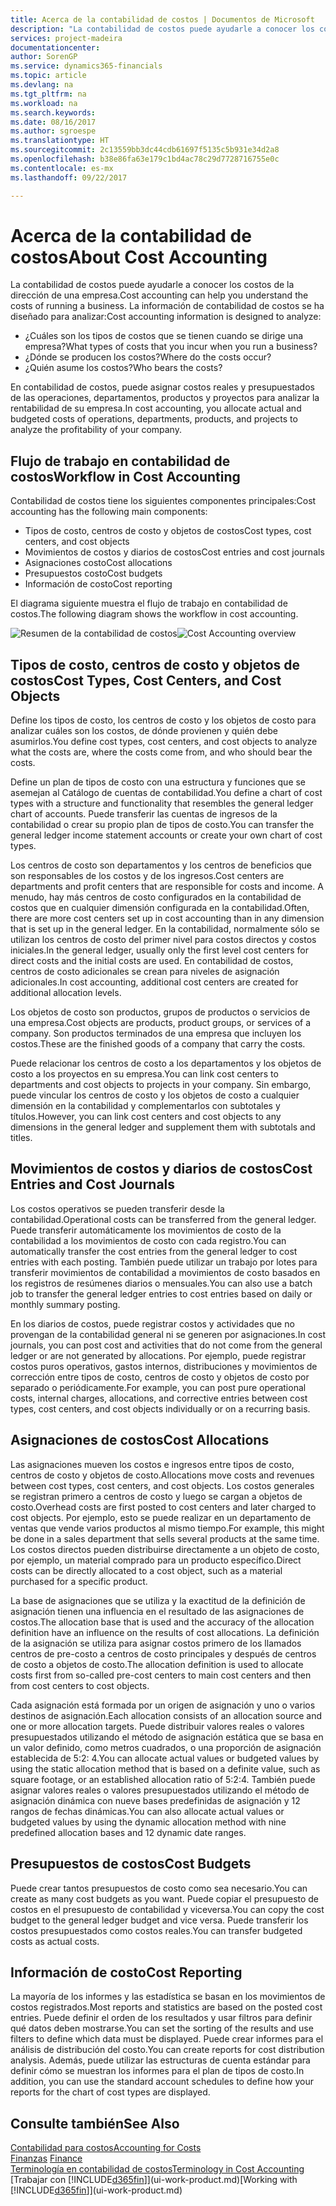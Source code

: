 ```yaml
---
title: Acerca de la contabilidad de costos | Documentos de Microsoft
description: "La contabilidad de costos puede ayudarle a conocer los costos de la dirección de una empresa."
services: project-madeira
documentationcenter: 
author: SorenGP
ms.service: dynamics365-financials
ms.topic: article
ms.devlang: na
ms.tgt_pltfrm: na
ms.workload: na
ms.search.keywords: 
ms.date: 08/16/2017
ms.author: sgroespe
ms.translationtype: HT
ms.sourcegitcommit: 2c13559bb3dc44cdb61697f5135c5b931e34d2a8
ms.openlocfilehash: b38e86fa63e179c1bd4ac78c29d7728716755e0c
ms.contentlocale: es-mx
ms.lasthandoff: 09/22/2017

---
```

# <a name="about-cost-accounting"></a><span data-ttu-id="42650-103">Acerca de la contabilidad de costos</span><span class="sxs-lookup"><span data-stu-id="42650-103">About Cost Accounting</span></span>
<span data-ttu-id="42650-104">La contabilidad de costos puede ayudarle a conocer los costos de la dirección de una empresa.</span><span class="sxs-lookup"><span data-stu-id="42650-104">Cost accounting can help you understand the costs of running a business.</span></span> <span data-ttu-id="42650-105">La información de contabilidad de costos se ha diseñado para analizar:</span><span class="sxs-lookup"><span data-stu-id="42650-105">Cost accounting information is designed to analyze:</span></span>  

-   <span data-ttu-id="42650-106">¿Cuáles son los tipos de costos que se tienen cuando se dirige una empresa?</span><span class="sxs-lookup"><span data-stu-id="42650-106">What types of costs that you incur when you run a business?</span></span>  
-   <span data-ttu-id="42650-107">¿Dónde se producen los costos?</span><span class="sxs-lookup"><span data-stu-id="42650-107">Where do the costs occur?</span></span>  
-   <span data-ttu-id="42650-108">¿Quién asume los costos?</span><span class="sxs-lookup"><span data-stu-id="42650-108">Who bears the costs?</span></span>  

<span data-ttu-id="42650-109">En contabilidad de costos, puede asignar costos reales y presupuestados de las operaciones, departamentos, productos y proyectos para analizar la rentabilidad de su empresa.</span><span class="sxs-lookup"><span data-stu-id="42650-109">In cost accounting, you allocate actual and budgeted costs of operations, departments, products, and projects to analyze the profitability of your company.</span></span>  

## <a name="workflow-in-cost-accounting"></a><span data-ttu-id="42650-110">Flujo de trabajo en contabilidad de costos</span><span class="sxs-lookup"><span data-stu-id="42650-110">Workflow in Cost Accounting</span></span>  
<span data-ttu-id="42650-111">Contabilidad de costos tiene los siguientes componentes principales:</span><span class="sxs-lookup"><span data-stu-id="42650-111">Cost accounting has the following main components:</span></span>  

-   <span data-ttu-id="42650-112">Tipos de costo, centros de costo y objetos de costos</span><span class="sxs-lookup"><span data-stu-id="42650-112">Cost types, cost centers, and cost objects</span></span>  
-   <span data-ttu-id="42650-113">Movimientos de costos y diarios de costos</span><span class="sxs-lookup"><span data-stu-id="42650-113">Cost entries and cost journals</span></span>  
-   <span data-ttu-id="42650-114">Asignaciones costo</span><span class="sxs-lookup"><span data-stu-id="42650-114">Cost allocations</span></span>  
-   <span data-ttu-id="42650-115">Presupuestos costo</span><span class="sxs-lookup"><span data-stu-id="42650-115">Cost budgets</span></span>
-   <span data-ttu-id="42650-116">Información de costo</span><span class="sxs-lookup"><span data-stu-id="42650-116">Cost reporting</span></span>  

<span data-ttu-id="42650-117">El diagrama siguiente muestra el flujo de trabajo en contabilidad de costos.</span><span class="sxs-lookup"><span data-stu-id="42650-117">The following diagram shows the workflow in cost accounting.</span></span>  

<span data-ttu-id="42650-118">![Resumen de la contabilidad de costos](media/costaccountingoverview.png "ResumenContabilidadCostos")</span><span class="sxs-lookup"><span data-stu-id="42650-118">![Cost Accounting overview](media/costaccountingoverview.png "CostAccountingOverview")</span></span>  

## <a name="cost-types-cost-centers-and-cost-objects"></a><span data-ttu-id="42650-119">Tipos de costo, centros de costo y objetos de costos</span><span class="sxs-lookup"><span data-stu-id="42650-119">Cost Types, Cost Centers, and Cost Objects</span></span>  
<span data-ttu-id="42650-120">Define los tipos de costo, los centros de costo y los objetos de costo para analizar cuáles son los costos, de dónde provienen y quién debe asumirlos.</span><span class="sxs-lookup"><span data-stu-id="42650-120">You define cost types, cost centers, and cost objects to analyze what the costs are, where the costs come from, and who should bear the costs.</span></span>  

<span data-ttu-id="42650-121">Define un plan de tipos de costo con una estructura y funciones que se asemejan al Catálogo de cuentas de contabilidad.</span><span class="sxs-lookup"><span data-stu-id="42650-121">You define a chart of cost types with a structure and functionality that resembles the general ledger chart of accounts.</span></span> <span data-ttu-id="42650-122">Puede transferir las cuentas de ingresos de la contabilidad o crear su propio plan de tipos de costo.</span><span class="sxs-lookup"><span data-stu-id="42650-122">You can transfer the general ledger income statement accounts or create your own chart of cost types.</span></span>  

<span data-ttu-id="42650-123">Los centros de costo son departamentos y los centros de beneficios que son responsables de los costos y de los ingresos.</span><span class="sxs-lookup"><span data-stu-id="42650-123">Cost centers are departments and profit centers that are responsible for costs and income.</span></span> <span data-ttu-id="42650-124">A menudo, hay más centros de costo configurados en la contabilidad de costos que en cualquier dimensión configurada en la contabilidad.</span><span class="sxs-lookup"><span data-stu-id="42650-124">Often, there are more cost centers set up in cost accounting than in any dimension that is set up in the general ledger.</span></span> <span data-ttu-id="42650-125">En la contabilidad, normalmente sólo se utilizan los centros de costo del primer nivel para costos directos y costos iniciales.</span><span class="sxs-lookup"><span data-stu-id="42650-125">In the general ledger, usually only the first level cost centers for direct costs and the initial costs are used.</span></span> <span data-ttu-id="42650-126">En contabilidad de costos, centros de costo adicionales se crean para niveles de asignación adicionales.</span><span class="sxs-lookup"><span data-stu-id="42650-126">In cost accounting, additional cost centers are created for additional allocation levels.</span></span>  

<span data-ttu-id="42650-127">Los objetos de costo son productos, grupos de productos o servicios de una empresa.</span><span class="sxs-lookup"><span data-stu-id="42650-127">Cost objects are products, product groups, or services of a company.</span></span> <span data-ttu-id="42650-128">Son productos terminados de una empresa que incluyen los costos.</span><span class="sxs-lookup"><span data-stu-id="42650-128">These are the finished goods of a company that carry the costs.</span></span>  

<span data-ttu-id="42650-129">Puede relacionar los centros de costo a los departamentos y los objetos de costo a los proyectos en su empresa.</span><span class="sxs-lookup"><span data-stu-id="42650-129">You can link cost centers to departments and cost objects to projects in your company.</span></span> <span data-ttu-id="42650-130">Sin embargo, puede vincular los centros de costo y los objetos de costo a cualquier dimensión en la contabilidad y complementarlos con subtotales y títulos.</span><span class="sxs-lookup"><span data-stu-id="42650-130">However, you can link cost centers and cost objects to any dimensions in the general ledger and supplement them with subtotals and titles.</span></span>  

## <a name="cost-entries-and-cost-journals"></a><span data-ttu-id="42650-131">Movimientos de costos y diarios de costos</span><span class="sxs-lookup"><span data-stu-id="42650-131">Cost Entries and Cost Journals</span></span>  
<span data-ttu-id="42650-132">Los costos operativos se pueden transferir desde la contabilidad.</span><span class="sxs-lookup"><span data-stu-id="42650-132">Operational costs can be transferred from the general ledger.</span></span> <span data-ttu-id="42650-133">Puede transferir automáticamente los movimientos de costo de la contabilidad a los movimientos de costo con cada registro.</span><span class="sxs-lookup"><span data-stu-id="42650-133">You can automatically transfer the cost entries from the general ledger to cost entries with each posting.</span></span> <span data-ttu-id="42650-134">También puede utilizar un trabajo por lotes para transferir movimientos de contabilidad a movimientos de costo basados en los registros de resúmenes diarios o mensuales.</span><span class="sxs-lookup"><span data-stu-id="42650-134">You can also use a batch job to transfer the general ledger entries to cost entries based on daily or monthly summary posting.</span></span>  

<span data-ttu-id="42650-135">En los diarios de costos, puede registrar costos y actividades que no provengan de la contabilidad general ni se generen por asignaciones.</span><span class="sxs-lookup"><span data-stu-id="42650-135">In cost journals, you can post cost and activities that do not come from the general ledger or are not generated by allocations.</span></span> <span data-ttu-id="42650-136">Por ejemplo, puede registrar costos puros operativos, gastos internos, distribuciones y movimientos de corrección entre tipos de costo, centros de costo y objetos de costo por separado o periódicamente.</span><span class="sxs-lookup"><span data-stu-id="42650-136">For example, you can post pure operational costs, internal charges, allocations, and corrective entries between cost types, cost centers, and cost objects individually or on a recurring basis.</span></span>  

## <a name="cost-allocations"></a><span data-ttu-id="42650-137">Asignaciones de costos</span><span class="sxs-lookup"><span data-stu-id="42650-137">Cost Allocations</span></span>  
<span data-ttu-id="42650-138">Las asignaciones mueven los costos e ingresos entre tipos de costo, centros de costo y objetos de costo.</span><span class="sxs-lookup"><span data-stu-id="42650-138">Allocations move costs and revenues between cost types, cost centers, and cost objects.</span></span> <span data-ttu-id="42650-139">Los costos generales se registran primero a centros de costo y luego se cargan a objetos de costo.</span><span class="sxs-lookup"><span data-stu-id="42650-139">Overhead costs are first posted to cost centers and later charged to cost objects.</span></span> <span data-ttu-id="42650-140">Por ejemplo, esto se puede realizar en un departamento de ventas que vende varios productos al mismo tiempo.</span><span class="sxs-lookup"><span data-stu-id="42650-140">For example, this might be done in a sales department that sells several products at the same time.</span></span> <span data-ttu-id="42650-141">Los costos directos pueden distribuirse directamente a un objeto de costo, por ejemplo, un material comprado para un producto específico.</span><span class="sxs-lookup"><span data-stu-id="42650-141">Direct costs can be directly allocated to a cost object, such as a material purchased for a specific product.</span></span>  

<span data-ttu-id="42650-142">La base de asignaciones que se utiliza y la exactitud de la definición de asignación tienen una influencia en el resultado de las asignaciones de costos.</span><span class="sxs-lookup"><span data-stu-id="42650-142">The allocation base that is used and the accuracy of the allocation definition have an influence on the results of cost allocations.</span></span> <span data-ttu-id="42650-143">La definición de la asignación se utiliza para asignar costos primero de los llamados centros de pre-costo a centros de costo principales y después de centros de costo a objetos de costo.</span><span class="sxs-lookup"><span data-stu-id="42650-143">The allocation definition is used to allocate costs first from so-called pre-cost centers to main cost centers and then from cost centers to cost objects.</span></span>  

<span data-ttu-id="42650-144">Cada asignación está formada por un origen de asignación y uno o varios destinos de asignación.</span><span class="sxs-lookup"><span data-stu-id="42650-144">Each allocation consists of an allocation source and one or more allocation targets.</span></span> <span data-ttu-id="42650-145">Puede distribuir valores reales o valores presupuestados utilizando el método de asignación estática que se basa en un valor definido, como metros cuadrados, o una proporción de asignación establecida de 5:2: 4.</span><span class="sxs-lookup"><span data-stu-id="42650-145">You can allocate actual values or budgeted values by using the static allocation method that is based on a definite value, such as square footage, or an established allocation ratio of 5:2:4.</span></span> <span data-ttu-id="42650-146">También puede asignar valores reales o valores presupuestados utilizando el método de asignación dinámica con nueve bases predefinidas de asignación y 12 rangos de fechas dinámicas.</span><span class="sxs-lookup"><span data-stu-id="42650-146">You can also allocate actual values or budgeted values by using the dynamic allocation method with nine predefined allocation bases and 12 dynamic date ranges.</span></span>  

## <a name="cost-budgets"></a><span data-ttu-id="42650-147">Presupuestos de costos</span><span class="sxs-lookup"><span data-stu-id="42650-147">Cost Budgets</span></span>  
<span data-ttu-id="42650-148">Puede crear tantos presupuestos de costo como sea necesario.</span><span class="sxs-lookup"><span data-stu-id="42650-148">You can create as many cost budgets as you want.</span></span> <span data-ttu-id="42650-149">Puede copiar el presupuesto de costos en el presupuesto de contabilidad y viceversa.</span><span class="sxs-lookup"><span data-stu-id="42650-149">You can copy the cost budget to the general ledger budget and vice versa.</span></span> <span data-ttu-id="42650-150">Puede transferir los costos presupuestados como costos reales.</span><span class="sxs-lookup"><span data-stu-id="42650-150">You can transfer budgeted costs as actual costs.</span></span>  

## <a name="cost-reporting"></a><span data-ttu-id="42650-151">Información de costo</span><span class="sxs-lookup"><span data-stu-id="42650-151">Cost Reporting</span></span>  
<span data-ttu-id="42650-152">La mayoría de los informes y las estadística se basan en los movimientos de costos registrados.</span><span class="sxs-lookup"><span data-stu-id="42650-152">Most reports and statistics are based on the posted cost entries.</span></span> <span data-ttu-id="42650-153">Puede definir el orden de los resultados y usar filtros para definir qué datos deben mostrarse.</span><span class="sxs-lookup"><span data-stu-id="42650-153">You can set the sorting of the results and use filters to define which data must be displayed.</span></span> <span data-ttu-id="42650-154">Puede crear informes para el análisis de distribución del costo.</span><span class="sxs-lookup"><span data-stu-id="42650-154">You can create reports for cost distribution analysis.</span></span> <span data-ttu-id="42650-155">Además, puede utilizar las estructuras de cuenta estándar para definir cómo se muestran los informes para el plan de tipos de costo.</span><span class="sxs-lookup"><span data-stu-id="42650-155">In addition, you can use the standard account schedules to define how your reports for the chart of cost types are displayed.</span></span>  

## <a name="see-also"></a><span data-ttu-id="42650-156">Consulte también</span><span class="sxs-lookup"><span data-stu-id="42650-156">See Also</span></span>  
 [<span data-ttu-id="42650-157">Contabilidad para costos</span><span class="sxs-lookup"><span data-stu-id="42650-157">Accounting for Costs</span></span>](finance-manage-cost-accounting.md)  
 <span data-ttu-id="42650-158">[Finanzas](finance.md) </span><span class="sxs-lookup"><span data-stu-id="42650-158">[Finance](finance.md) </span></span>  
 [<span data-ttu-id="42650-159">Terminología en contabilidad de costos</span><span class="sxs-lookup"><span data-stu-id="42650-159">Terminology in Cost Accounting</span></span>](finance-terminology-in-cost-accounting.md)  
 <span data-ttu-id="42650-160">[Trabajar con [!INCLUDE[d365fin](includes/d365fin_md.md)]](ui-work-product.md)</span><span class="sxs-lookup"><span data-stu-id="42650-160">[Working with [!INCLUDE[d365fin](includes/d365fin_md.md)]](ui-work-product.md)</span></span>

